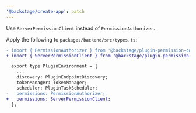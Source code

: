```yaml
---
'@backstage/create-app': patch
---
```


Use `ServerPermissionClient` instead of `PermissionAuthorizer`.

Apply the following to `packages/backend/src/types.ts`:

```diff
- import { PermissionAuthorizer } from '@backstage/plugin-permission-common';
+ import { ServerPermissionClient } from '@backstage/plugin-permission-node';

  export type PluginEnvironment = {
    ...
    discovery: PluginEndpointDiscovery;
    tokenManager: TokenManager;
    scheduler: PluginTaskScheduler;
-   permissions: PermissionAuthorizer;
+   permissions: ServerPermissionClient;
  };
```
